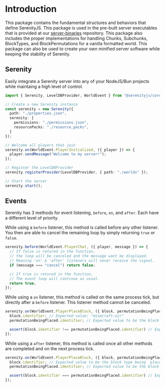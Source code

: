 # Introduction
This package contains the fundamental structures and behaviors that define SerenityJS. This package is used in the pre-built server executables that is provided at our [server-binaries](https://github.com/SerenityJS/server-binaries) repository. This package also includes the proper implementations for handling Chunks, Subchunks, BlockTypes, and BlockPermutations for a vanilla formatted world. This package can also be used to create your own minified server software while keeping the stability of Serenity.

## Serenity
Easily integrate a Serenity server into any of your NodeJS/Bun projects while maintaing a high level of control.
```ts
import { Serenity, LevelDBProvider, WorldEvent } from "@serenityjs/core";

// Create a new Serenity instance
const serenity = new Serenity({
  path: "./properties.json",
  serenity: {
    permissions: "./permissions.json",
    resourcePacks: "./resource_packs",
  }
});

// Welcome all players that join
serenity.on(WorldEvent.PlayerInitialized, ({ player }) => {
  player.sendMessage("Welcome to my server!");
});

// Register the LevelDBProvider
serenity.registerProvider(LevelDBProvider, { path: "./worlds" });

// Start the server
serenity.start();
```

## Events
Serenity has 3 methods for event listening, `before`, `on`, and `after`. Each have a different level of priority.

While using a `before` listener, this method is called before any other listener. You then are able to cancel the remaining loop by simply returning `true` or `false`.
```ts
serenity.before(WorldEvent.PlayerChat, ({ player, message }) => {
  // If false is retured in the function,
  // the loop will be canceled and the message wont be displayed.
  // Meaning 'on' & 'after' listeners will never receive the signal.
  if (message === "cancel") return false;

  // If true is retured in the function,
  // The event loop will continue as usual.
  return true;
});
```

While using a `on` listener, this method is called on the same process tick, but directly after a `before` listener. This listener method cannot be canceled.
```ts
serenity.on(WorldEvent.PlayerPlaceBlock, ({ block, permutationBeingPlaced }) => {
  block.identifier; // Expected value: "minecraft:air"
  permutationBeingPlaced.identifier; // Expected value to be the block type being placed

  assert(block.identifier !== permutationBeingPlaced.identifier) // Expected to be true
});
```

While using a `after` listener, this method is called once all other methods are completed and on the next process tick.
```ts
serenity.on(WorldEvent.PlayerPlaceBlock, ({ block, permutationBeingPlaced }) => {
  block.identifier; // Expected value to be the block type being  placed
  permutationBeingPlaced.identifier; // Expected value to be the block type being placed

  assert(block.identifier === permutationBeingPlaced.identifier) // Expected to be true
});
```